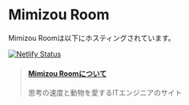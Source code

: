 Mimizou Room
============

Mimizou Roomは以下にホスティングされています。

[![Netlify Status](https://api.netlify.com/api/v1/badges/c79dd463-28d2-44fd-9fa7-8621bf03f1b5/deploy-status)](https://app.netlify.com/sites/mimizou-room/deploys)

<blockquote class="embedly-card"><h4><a href="https://mimizou.mamansoft.net/">Mimizou Roomについて</a></h4><p>思考の速度と動物を愛するITエンジニアのサイト</p></blockquote>
